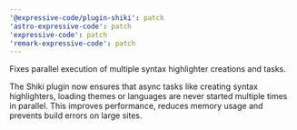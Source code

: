 ```yaml
---
'@expressive-code/plugin-shiki': patch
'astro-expressive-code': patch
'expressive-code': patch
'remark-expressive-code': patch
---
```


Fixes parallel execution of multiple syntax highlighter creations and tasks.

The Shiki plugin now ensures that async tasks like creating syntax highlighters, loading themes or languages are never started multiple times in parallel. This improves performance, reduces memory usage and prevents build errors on large sites.
